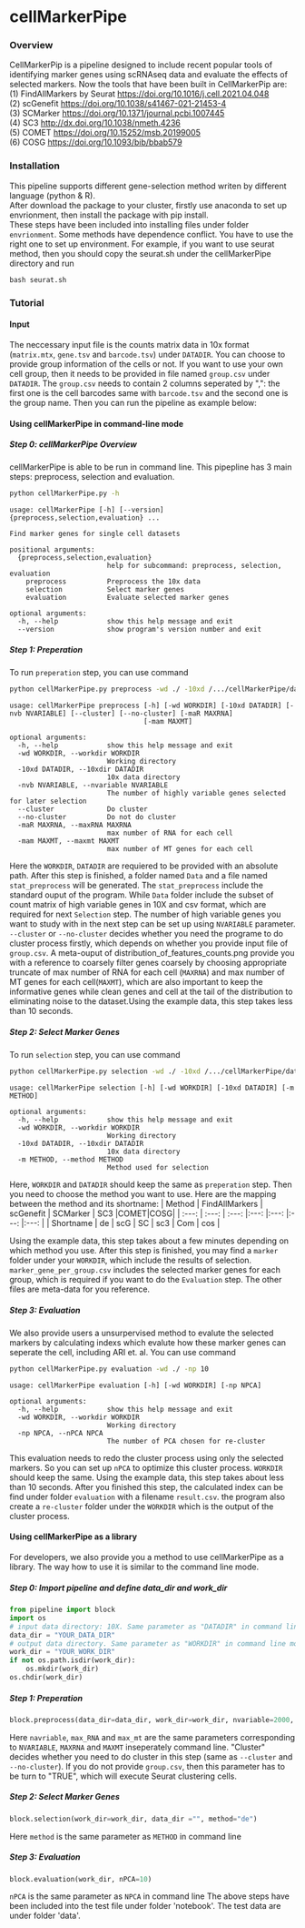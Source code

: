 # cellMarkerPipe

### Overview
CellMarkerPip is a pipeline designed to include recent popular tools of identifying marker genes using scRNAseq data and evaluate the effects of selected markers. Now the tools that have been built in CellMarkerPip are:  
(1) FindAllMarkers by Seurat https://doi.org/10.1016/j.cell.2021.04.048  
(2) scGenefit https://doi.org/10.1038/s41467-021-21453-4  
(3) SCMarker https://doi.org/10.1371/journal.pcbi.1007445  
(4) SC3 http://dx.doi.org/10.1038/nmeth.4236  
(5) COMET https://doi.org/10.15252/msb.20199005  
(6) COSG https://doi.org/10.1093/bib/bbab579  

### Installation
This pipeline supports different gene-selection method writen by different language (python & R).  
After download the package to your cluster, firstly use anaconda to set up envrionment, then install the package with pip install.  
These steps have been included into installing files under folder `envrionment`. Some methods have dependence conflict. You have to use the right one to set up environment.
For example, if you want to use seurat method, then you should copy the seurat.sh under the cellMarkerPipe directory and run
``` shell
bash seurat.sh
```

### Tutorial
#### Input
The neccessary input file is the counts matrix data in 10x format (`matrix.mtx`, `gene.tsv` and `barcode.tsv`) under `DATADIR`. You can choose to provide group information of the cells or not. If you want to use your own cell group, then it needs to be provided in file named `group.csv` under `DATADIR`. The `group.csv` needs to contain 2 columns seperated by ",": the first one is the cell barcodes same with `barcode.tsv` and the second one is the group name. Then you can run the pipeline as example below:

#### Using cellMarkerPipe in command-line mode
##### Step 0: cellMarkerPipe Overview
cellMarkerPipe is able to be run in command line. This pipepline has 3 main steps: preprocess, selection and evaluation. 
``` bash
python cellMarkerPipe.py -h
```
```
usage: cellMarkerPipe [-h] [--version] {preprocess,selection,evaluation} ...

Find marker genes for single cell datasets

positional arguments:
  {preprocess,selection,evaluation}
                        help for subcommand: preprocess, selection, evaluation
    preprocess          Preprocess the 10x data
    selection           Select marker genes
    evaluation          Evaluate selected marker genes

optional arguments:
  -h, --help            show this help message and exit
  --version             show program's version number and exit
```

##### Step 1: Preperation
To run `preperation` step, you can use command
``` bash
python cellMarkerPipe.py preprocess -wd ./ -10xd /.../cellMarkerPipe/data/Zeisel/10x
```
```
usage: cellMarkerPipe preprocess [-h] [-wd WORKDIR] [-10xd DATADIR] [-nvb NVARIABLE] [--cluster] [--no-cluster] [-maR MAXRNA]
                                 [-mam MAXMT]

optional arguments:
  -h, --help            show this help message and exit
  -wd WORKDIR, --workdir WORKDIR
                        Working directory
  -10xd DATADIR, --10xdir DATADIR
                        10x data directory
  -nvb NVARIABLE, --nvariable NVARIABLE
                        The number of highly variable genes selected for later selection
  --cluster             Do cluster
  --no-cluster          Do not do cluster
  -maR MAXRNA, --maxRNA MAXRNA
                        max number of RNA for each cell
  -mam MAXMT, --maxmt MAXMT
                        max number of MT genes for each cell
```

Here the `WORKDIR`, `DATADIR` are requiered to be provided with an absolute path. After this step is finished, a folder named `Data` and a file named `stat_preprocess` will be generated. The `stat_preprocess` include the standard ouput of the program. While `Data` folder include the subset of count matrix of high variable genes in 10X and csv format, which are required for next `Selection` step. The number of high variable genes you want to study with in the next step can be set up using `NVARIABLE` parameter. `--cluster` or `--no-cluster` decides whether you need the programe to do cluster process firstly, which depends on whether you provide input file of `group.csv`.  A meta-ouput of distribution_of_features_counts.png provide you with a reference to coarsely filter genes coarsely by choosing appropriate truncate of max number of RNA for each cell (`MAXRNA`) and max number of MT genes for each cell(`MAXMT`), which are also important to keep the informative genes while clean genes and cell at the tail of the distribution to eliminating noise to the dataset.Using the example data, this step takes less than 10 seconds. 
##### Step 2: Select Marker Genes
To run `selection` step, you can use command
``` bash
python cellMarkerPipe.py selection -wd ./ -10xd /.../cellMarkerPipe/data/Zeisel/10x -m de
```
```
usage: cellMarkerPipe selection [-h] [-wd WORKDIR] [-10xd DATADIR] [-m METHOD]

optional arguments:
  -h, --help            show this help message and exit
  -wd WORKDIR, --workdir WORKDIR
                        Working directory
  -10xd DATADIR, --10xdir DATADIR
                        10x data directory
  -m METHOD, --method METHOD
                        Method used for selection

```
Here, `WORKDIR` and `DATADIR` should keep the same as `preperation` step. Then you need to choose the method you want to use. Here are the mapping between the method and its shortname:
| Method | FindAllMarkers    | scGenefit    | SCMarker | SC3 |COMET|COSG|
| :---:   | :---: | :---: |:---: |:---: |:---: |:---: |
| Shortname | de   | scG   | SC | sc3 | Com | cos | 

Using the example data, this step takes about a few minutes depending on which method you use. After this step is finished, you may find a `marker` folder under your `WORKDIR`, which include the results of selection. `marker_gene_per_group.csv` includes the selected marker genes for each group, which is required if you want to do the `Evaluation` step. The other files are meta-data for you reference.
##### Step 3: Evaluation
We also provide users a unsurpervised method to evalute the selected markers by calculating indexs which evalute how these marker genes can seperate the cell, including ARI et. al. You can use command
```bash
python cellMarkerPipe.py evaluation -wd ./ -np 10
```
```
usage: cellMarkerPipe evaluation [-h] [-wd WORKDIR] [-np NPCA]

optional arguments:
  -h, --help            show this help message and exit
  -wd WORKDIR, --workdir WORKDIR
                        Working directory
  -np NPCA, --nPCA NPCA
                        The number of PCA chosen for re-cluster
```
This evaluation needs to redo the cluster process using only the selected markers. So you can set up `nPCA` to optimize this cluster process. `WORKDIR` should keep the same.  Using the example data, this step takes about less than 10 seconds. After you finished this step, the calculated index can be find under folder `evaluation` with a filename `result.csv`. the program also create a `re-cluster` folder under the `WORKDIR` which is the output of the cluster process.
#### Using cellMarkerPipe as a library
For developers, we also provide you a method to use cellMarkerPipe as a library. The way how to use it is similar to the command line mode.

##### Step 0: Import pipeline and define data_dir and work_dir
``` python
from pipeline import block
import os
# input data directory: 10X. Same parameter as "DATADIR" in command line mode
data_dir = "YOUR_DATA_DIR"
# output data directory. Same parameter as "WORKDIR" in command line mode
work_dir = "YOUR_WORK_DIR"
if not os.path.isdir(work_dir):
    os.mkdir(work_dir)
os.chdir(work_dir)
```
##### Step 1: Preperation
``` python
block.preprocess(data_dir=data_dir, work_dir=work_dir, nvariable=2000, Cluster=False, max_RNA = 2500, max_mt = 5)
```
Here `navriable`, `max_RNA` and `max_mt` are the same parameters corresponding to `NVARIABLE`, `MAXRNA` and `MAXMT` inseperately  command line. "Cluster" decides whether you need to do cluster in this step (same as `--cluster` and `--no-cluster`). If you do not provide `group.csv`, then this parameter has to be turn to "TRUE", which will execute Seurat clustering cells. 

##### Step 2: Select Marker Genes
``` python
block.selection(work_dir=work_dir, data_dir ="", method="de")
```
Here `method` is the same parameter as `METHOD` in command line 
##### Step 3: Evaluation
``` python
block.evaluation(work_dir, nPCA=10)
```
`nPCA` is the same parameter as `NPCA` in command line
The above steps have been included into the test file under folder 'notebook'. The test data are under folder 'data'.
